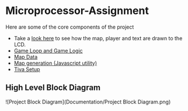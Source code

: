 ﻿# Microprocessor-Assignment


Here are some of the core components of the project
- Take a [look here](Graphics.c) to see how the map, player and text are drawn to the LCD.
- [Game Loop and Game Logic](https://github.com/ZaymonFC/BitCowboy/blob/3cab10def5292ab4908e6b8a43bf296396737693/main.c#L149)
- [Map Data](https://github.com/ZaymonFC/BitCowboy/blob/3cab10def5292ab4908e6b8a43bf296396737693/main.c#L39)
- [Map generation (Javascript utility)](Graphics/tileCreator/tileMaker.js)
- [Tiva Setup](general.c)

## High Level Block Diagram
![Project Block Diagram](Documentation/Project Block Diagram.png)
